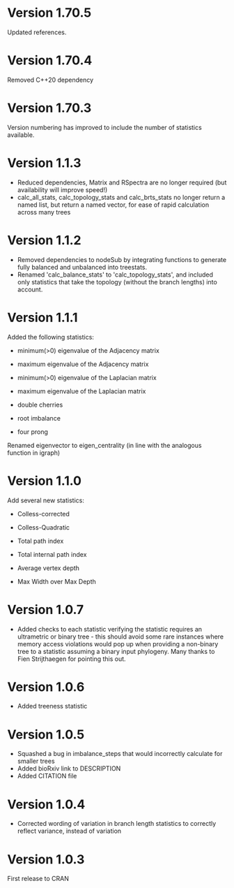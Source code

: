 # Version 1.70.5

Updated references.

# Version 1.70.4

Removed C++20 dependency

# Version 1.70.3

Version numbering has improved to include the number of statistics available.

# Version 1.1.3

-   Reduced dependencies, Matrix and RSpectra are no longer required (but availability will improve speed!)
-   calc_all_stats, calc_topology_stats and calc_brts_stats no longer return a named list, but return a named vector, for ease of rapid calculation across many trees

# Version 1.1.2

-   Removed dependencies to nodeSub by integrating functions to generate fully balanced and unbalanced into treestats.
-   Renamed 'calc_balance_stats' to 'calc_topology_stats', and included only statistics that take the topology (without the branch lengths) into account.

# Version 1.1.1

Added the following statistics:

-   minimum(\>0) eigenvalue of the Adjacency matrix

-   maximum eigenvalue of the Adjacency matrix

-   minimum(\>0) eigenvalue of the Laplacian matrix

-   maximum eigenvalue of the Laplacian matrix

-   double cherries

-   root imbalance

-   four prong

Renamed eigenvector to eigen_centrality (in line with the analogous function in igraph)

# Version 1.1.0

Add several new statistics:

-   Colless-corrected

-   Colless-Quadratic

-   Total path index

-   Total internal path index

-   Average vertex depth

-   Max Width over Max Depth

# Version 1.0.7

-   Added checks to each statistic verifying the statistic requires an ultrametric or binary tree - this should avoid some rare instances where memory access violations would pop up when providing a non-binary tree to a statistic assuming a binary input phylogeny. Many thanks to Fien Strijthaegen for pointing this out.

# Version 1.0.6

-   Added treeness statistic

# Version 1.0.5

-   Squashed a bug in imbalance_steps that would incorrectly calculate for smaller trees
-   Added bioRxiv link to DESCRIPTION
-   Added CITATION file

# Version 1.0.4

-   Corrected wording of variation in branch length statistics to correctly reflect variance, instead of variation

# Version 1.0.3

First release to CRAN
